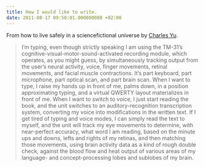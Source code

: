 ```yaml
---
title: How I would like to write.
date: 2011-08-17 09:50:01.000000000 +02:00
---
```

From how to live safely in a sciencefictional universe by [Charles Yu](http://en.wikipedia.org/wiki/Charles_Yu).

> I’m typing, even though strictly speaking I am using the TM-31’s cognitive-visual-motor-sound-activated recording module, which operates, as you might guess, by simultaneously tracking output from the user’s neural activity, voice, finger movements, retinal movements, and facial muscle contractions. It’s part keyboard, part microphone, part optical scan, and part brain scan. When I want to type, I raise my hands up in front of me, palms down, in a position approximating typing, and a virtual QWERTY layout materializes in front of me. When I want to switch to voice, I just start reading the book, and the unit switches to an auditory-recognition transcription system, converting my voice into modifications in the written text. If I get tired of typing and voice modes, I can simply read the text to myself, and the unit will track my eye movements to determine, with near-perfect accuracy, what word I am reading, based on the minute ups and downs, lefts and rights of my retinas, and then matching those movements, using brain activity data as a kind of rough double check, against the blood flow and heat output of various areas of my language- and concept-processing lobes and sublobes of my brain.